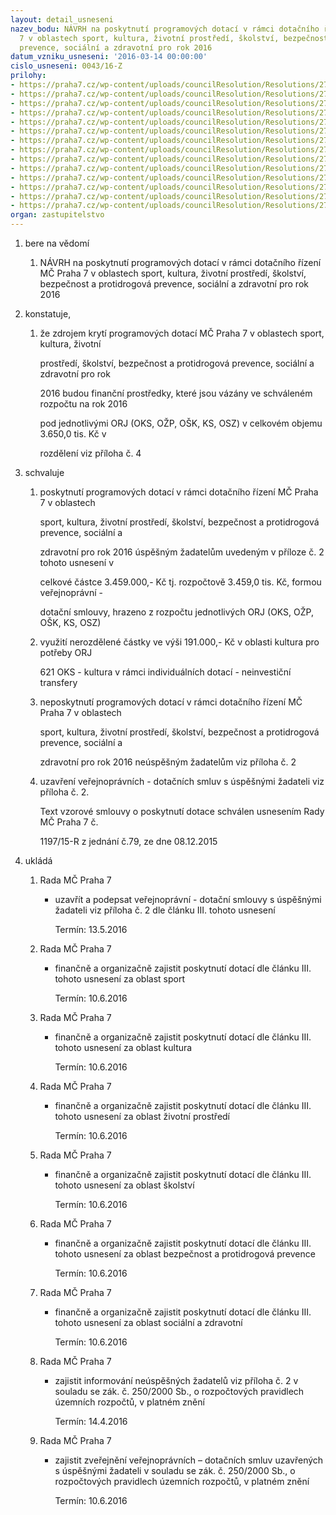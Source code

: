 ```yaml
---
layout: detail_usneseni
nazev_bodu: NÁVRH na poskytnutí programových dotací v rámci dotačního řízení MČ Praha
  7 v oblastech sport, kultura, životní prostředí, školství, bezpečnost a protidrogová
  prevence, sociální a zdravotní pro rok 2016
datum_vzniku_usneseni: '2016-03-14 00:00:00'
cislo_usneseni: 0043/16-Z
prilohy:
- https://praha7.cz/wp-content/uploads/councilResolution/Resolutions/27052/export/MD_Programove_dotace_2016_poskytnuti_V_z_R~31295.doc
- https://praha7.cz/wp-content/uploads/councilResolution/Resolutions/27052/export/Priloha_c_2_Poskytnuti_dotaci_MC_Praha_7_2016_programove_dotace_z_R~31294.xls
- https://praha7.cz/wp-content/uploads/councilResolution/Resolutions/27052/export/M_Programovedotace_2016_Usneseni_R_poskytnuti_zesystemu~31293.pdf
- https://praha7.cz/wp-content/uploads/councilResolution/Resolutions/27052/export/Usneseni_R_VyhlaseniprogramovychdotaciMCPraha7prorok2016~31292.doc
- https://praha7.cz/wp-content/uploads/councilResolution/Resolutions/27052/export/Usneseni_R_Zrizeniajmenovanidotacnichkomisi_2016~31291.pdf
- https://praha7.cz/wp-content/uploads/councilResolution/Resolutions/27052/export/Usneseni_R_0010_16_Revokace_Pravdilaproposkytovaniprogramovedotace2016~31290.pdf
- https://praha7.cz/wp-content/uploads/councilResolution/Resolutions/27052/export/PravidlaproposkytovaniprogramovedotaceMCPraha7prorok2016_0010_16~31289.pdf
- https://praha7.cz/wp-content/uploads/councilResolution/Resolutions/27052/export/Zapisdotacnikomise_2016_SPORT_08_02_2016~31288.pdf
- https://praha7.cz/wp-content/uploads/councilResolution/Resolutions/27052/export/Zapisdotacnikomise_2016_KULTURA_10_02_2016_RZ~31287.pdf
- https://praha7.cz/wp-content/uploads/councilResolution/Resolutions/27052/export/ZapisDK2016~31286.pdf
- https://praha7.cz/wp-content/uploads/councilResolution/Resolutions/27052/export/Zapisdotacnikomise322016_SKOLSTVI~31285.pdf
- https://praha7.cz/wp-content/uploads/councilResolution/Resolutions/27052/export/Zapis_DK_prevence_2016~31284.pdf
- https://praha7.cz/wp-content/uploads/councilResolution/Resolutions/27052/export/Zapisdotacnikomise_2016~31283.pdf
- https://praha7.cz/wp-content/uploads/councilResolution/Resolutions/27052/export/export~301747.pdf
organ: zastupitelstvo
---
```

<OL class=urzList_view id=urzList>
<LI class=urzClass1><SPAN name="1">bere na vědomí</SPAN> 
<OL class=urzOlClass>
<LI class=urzClass2 style="TEXT-ALIGN: left"><SPAN>
<P>NÁVRH na poskytnutí programových dotací v rámci dotačního řízení MČ Praha 7 v oblastech sport, kultura, životní prostředí, školství, bezpečnost a protidrogová prevence, sociální a zdravotní pro rok 2016</P></SPAN></LI></OL></LI>
<LI class=urzClass1><SPAN name="50">konstatuje,</SPAN> 
<OL class=urzOlClass>
<LI class=urzClass2 style="TEXT-ALIGN: left"><SPAN>
<P>že zdrojem krytí programových dotací MČ Praha 7 v oblastech sport, kultura, životní</P>
<P>prostředí, školství, bezpečnost a protidrogová prevence, sociální a zdravotní pro rok</P>
<P>2016 budou finanční prostředky, které jsou vázány ve schváleném rozpočtu na rok 2016</P>
<P>pod jednotlivými ORJ (OKS, OŽP, OŠK, KS, OSZ) v celkovém objemu 3.650,0 tis. Kč v</P>
<P>rozdělení viz příloha č. 4</P></SPAN></LI></OL></LI>
<LI class=urzClass1><SPAN name="24">schvaluje</SPAN> 
<OL class=urzOlClass>
<LI class=urzClass2 style="TEXT-ALIGN: left"><SPAN>
<P>poskytnutí programových dotací v rámci dotačního řízení MČ Praha 7 v oblastech</P>
<P>sport, kultura, životní prostředí, školství, bezpečnost a protidrogová prevence, sociální a</P>
<P>zdravotní pro rok 2016 úspěšným žadatelům uvedeným v příloze č. 2 tohoto usnesení v</P>
<P>celkové částce 3.459.000,- Kč tj. rozpočtově 3.459,0 tis. Kč, formou veřejnoprávní -</P>
<P>dotační smlouvy, hrazeno z rozpočtu jednotlivých ORJ (OKS, OŽP, OŠK, KS, OSZ)</P></SPAN></LI>
<LI class=urzClass2 style="TEXT-ALIGN: left"><SPAN>
<P>využití nerozdělené částky ve výši 191.000,- Kč v oblasti kultura pro potřeby ORJ</P>
<P>621 OKS - kultura v rámci individuálních dotací - neinvestiční transfery</P></SPAN></LI>
<LI class=urzClass2 style="TEXT-ALIGN: left"><SPAN>
<P>neposkytnutí programových dotací v rámci dotačního řízení MČ Praha 7 v oblastech</P>
<P>sport, kultura, životní prostředí, školství, bezpečnost a protidrogová prevence, sociální a</P>
<P>zdravotní pro rok 2016 neúspěšným žadatelům viz příloha č. 2</P></SPAN></LI>
<LI class=urzClass2 style="TEXT-ALIGN: left"><SPAN>
<P>uzavření veřejnoprávních - dotačních smluv s úspěšnými žadateli viz příloha č. 2.</P>
<P>Text vzorové smlouvy o poskytnutí dotace schválen usnesením Rady MČ Praha 7 č.</P>
<P>1197/15-R z jednání č.79, ze dne 08.12.2015</P></SPAN></LI></OL></LI>
<LI class=urzClass1 id=urzUkoly><SPAN name="1">ukládá</SPAN>
<OL class=urzOlClass>
<LI class=urzClass2><SPAN>
<P>Rada MČ Praha 7</P></SPAN>
<UL class=urzUlClass>
<LI class=urzClass3><SPAN>
<P>uzavřít a podepsat veřejnoprávní - dotační smlouvy s úspěšnými žadateli viz příloha č. 2 dle článku III. tohoto usnesení</P></SPAN><SPAN class=urzUkolTermin>Termín:&nbsp;13.5.2016</SPAN></LI></UL></LI>
<LI class=urzClass2><SPAN>
<P>Rada MČ Praha 7</P></SPAN>
<UL class=urzUlClass>
<LI class=urzClass3><SPAN>
<P>finančně a organizačně zajistit poskytnutí dotací dle článku III. tohoto usnesení za oblast sport</P></SPAN><SPAN class=urzUkolTermin>Termín:&nbsp;10.6.2016</SPAN></LI></UL></LI>
<LI class=urzClass2><SPAN>
<P>Rada MČ Praha 7</P></SPAN>
<UL class=urzUlClass>
<LI class=urzClass3><SPAN>
<P>finančně a organizačně zajistit poskytnutí dotací dle článku III. tohoto usnesení za oblast kultura</P></SPAN><SPAN class=urzUkolTermin>Termín:&nbsp;10.6.2016</SPAN></LI></UL></LI>
<LI class=urzClass2><SPAN>
<P>Rada MČ Praha 7</P></SPAN>
<UL class=urzUlClass>
<LI class=urzClass3><SPAN>
<P>finančně a organizačně zajistit poskytnutí dotací dle článku III. tohoto usnesení za oblast životní prostředí</P></SPAN><SPAN class=urzUkolTermin>Termín:&nbsp;10.6.2016</SPAN></LI></UL></LI>
<LI class=urzClass2><SPAN>
<P>Rada MČ Praha 7</P></SPAN>
<UL class=urzUlClass>
<LI class=urzClass3><SPAN>
<P>finančně a organizačně zajistit poskytnutí dotací dle článku III. tohoto usnesení za oblast školství</P></SPAN><SPAN class=urzUkolTermin>Termín:&nbsp;10.6.2016</SPAN></LI></UL></LI>
<LI class=urzClass2><SPAN>
<P>Rada MČ Praha 7</P></SPAN>
<UL class=urzUlClass>
<LI class=urzClass3><SPAN>
<P>finančně a organizačně zajistit poskytnutí dotací dle článku III. tohoto usnesení za oblast bezpečnost a protidrogová prevence</P></SPAN><SPAN class=urzUkolTermin>Termín:&nbsp;10.6.2016</SPAN></LI></UL></LI>
<LI class=urzClass2><SPAN>
<P>Rada MČ Praha 7</P></SPAN>
<UL class=urzUlClass>
<LI class=urzClass3><SPAN>
<P>finančně a organizačně zajistit poskytnutí dotací dle článku III. tohoto usnesení za oblast sociální a zdravotní</P></SPAN><SPAN class=urzUkolTermin>Termín:&nbsp;10.6.2016</SPAN></LI></UL></LI>
<LI class=urzClass2><SPAN>
<P>Rada MČ Praha 7</P></SPAN>
<UL class=urzUlClass>
<LI class=urzClass3><SPAN>
<P>zajistit informování neúspěšných žadatelů viz příloha č. 2 v souladu se zák. č. 250/2000 Sb., o rozpočtových pravidlech územních rozpočtů, v platném znění</P></SPAN><SPAN class=urzUkolTermin>Termín:&nbsp;14.4.2016</SPAN></LI></UL></LI>
<LI class=urzClass2><SPAN>
<P>Rada MČ Praha 7</P></SPAN>
<UL class=urzUlClass>
<LI class=urzClass3><SPAN>
<P>zajistit zveřejnění veřejnoprávních – dotačních smluv uzavřených s úspěšnými žadateli v souladu se zák. č. 250/2000 Sb., o rozpočtových pravidlech územních rozpočtů, v platném znění</P></SPAN><SPAN class=urzUkolTermin>Termín:&nbsp;10.6.2016</SPAN></LI></UL></LI></OL></LI></OL>